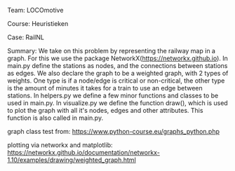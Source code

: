 Team: LOCOmotive

Course: Heuristieken

Case: RailNL

Summary:
	We take on this problem by representing the railway map in a graph. For this
we use the package NetworkX(https://networkx.github.io). In main.py define the stations as
nodes, and the connections between stations as edges. We also declare the graph to be a
weighted graph, with 2 types of weights. One type is if a node/edge is critical or non-critical, the other type is the amount of minutes it takes for a train to use an edge
between stations.
In helpers.py we define a few minor functions and classes to be used in main.py.
In visualize.py we define the function draw(), which is used to plot the graph with all
it's nodes, edges and other attributes. This function is also called in main.py.


graph class test from: https://www.python-course.eu/graphs_python.php

plotting via networkx and matplotlib: https://networkx.github.io/documentation/networkx-1.10/examples/drawing/weighted_graph.html